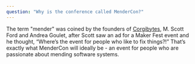 ```yaml
---
question: "Why is the conference called MenderCon?"
---
```


The term "mender" was coined by the founders of [Corgibytes](https://corgibytes.com), M. Scott Ford and Andrea Goulet,
 after Scott saw an ad for a Maker Fest event and he thought, “Where’s the event for people who like to fix things?!” 
 That’s exactly what MenderCon will ideally be - an event for people who are passionate about mending software systems.
